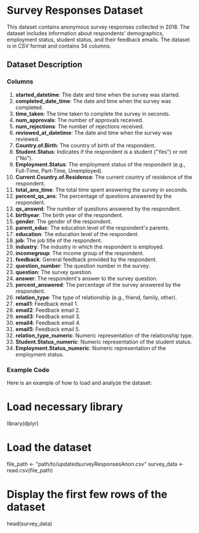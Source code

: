 
# Survey Responses Dataset

This dataset contains anonymous survey responses collected in 2018. The dataset includes information about respondents' demographics, employment status, student status, and their feedback emails. The dataset is in CSV format and contains 34 columns.

## Dataset Description

### Columns

1. **started_datetime**: The date and time when the survey was started.
2. **completed_date_time**: The date and time when the survey was completed.
3. **time_taken**: The time taken to complete the survey in seconds.
4. **num_approvals**: The number of approvals received.
5. **num_rejections**: The number of rejections received.
6. **reviewed_at_datetime**: The date and time when the survey was reviewed.
7. **Country.of.Birth**: The country of birth of the respondent.
8. **Student.Status**: Indicates if the respondent is a student ("Yes") or not ("No").
9. **Employment.Status**: The employment status of the respondent (e.g., Full-Time, Part-Time, Unemployed).
10. **Current.Country.of.Residence**: The current country of residence of the respondent.
11. **total_ans_time**: The total time spent answering the survey in seconds.
12. **percent_qs_ans**: The percentage of questions answered by the respondent.
13. **qs_answrd**: The number of questions answered by the respondent.
14. **birthyear**: The birth year of the respondent.
15. **gender**: The gender of the respondent.
16. **parent_educ**: The education level of the respondent's parents.
17. **education**: The education level of the respondent.
18. **job**: The job title of the respondent.
19. **industry**: The industry in which the respondent is employed.
20. **incomegroup**: The income group of the respondent.
21. **feedback**: General feedback provided by the respondent.
22. **question_number**: The question number in the survey.
23. **question**: The survey question.
24. **answer**: The respondent's answer to the survey question.
25. **percent_answered**: The percentage of the survey answered by the respondent.
26. **relation_type**: The type of relationship (e.g., friend, family, other).
27. **email1**: Feedback email 1.
28. **email2**: Feedback email 2.
29. **email3**: Feedback email 3.
30. **email4**: Feedback email 4.
31. **email5**: Feedback email 5.
32. **relation_type_numeric**: Numeric representation of the relationship type.
33. **Student.Status_numeric**: Numeric representation of the student status.
34. **Employment.Status_numeric**: Numeric representation of the employment status.

### Example Code
Here is an example of how to load and analyze the dataset:

# Load necessary library
library(dplyr)

# Load the dataset
file_path <- "path/to/updatedsurveyResponsesAnon.csv"
survey_data <- read.csv(file_path)

# Display the first few rows of the dataset
head(survey_data)


